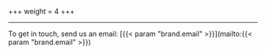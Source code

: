+++
weight = 4
+++

---

To get in touch, send us an email: [{{< param "brand.email" >}}](mailto:{{< param "brand.email" >}})
